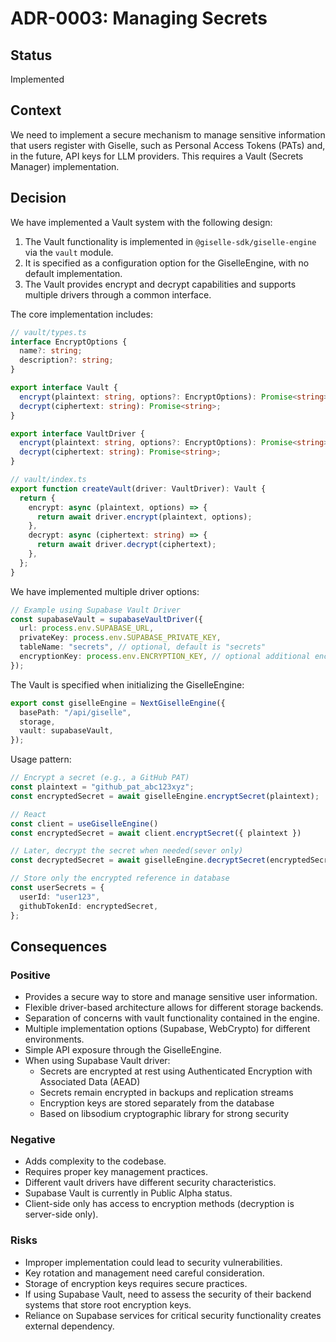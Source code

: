 # ADR-0003: Managing Secrets

## Status
Implemented

## Context
We need to implement a secure mechanism to manage sensitive information that users register with Giselle, such as Personal Access Tokens (PATs) and, in the future, API keys for LLM providers. This requires a Vault (Secrets Manager) implementation.

## Decision
We have implemented a Vault system with the following design:

1. The Vault functionality is implemented in `@giselle-sdk/giselle-engine` via the `vault` module.
2. It is specified as a configuration option for the GiselleEngine, with no default implementation.
3. The Vault provides encrypt and decrypt capabilities and supports multiple drivers through a common interface.

The core implementation includes:

```ts
// vault/types.ts
interface EncryptOptions {
  name?: string;
  description?: string;
}

export interface Vault {
  encrypt(plaintext: string, options?: EncryptOptions): Promise<string>;
  decrypt(ciphertext: string): Promise<string>;
}

export interface VaultDriver {
  encrypt(plaintext: string, options?: EncryptOptions): Promise<string>;
  decrypt(ciphertext: string): Promise<string>;
}

// vault/index.ts
export function createVault(driver: VaultDriver): Vault {
  return {
    encrypt: async (plaintext, options) => {
      return await driver.encrypt(plaintext, options);
    },
    decrypt: async (ciphertext: string) => {
      return await driver.decrypt(ciphertext);
    },
  };
}
```

We have implemented multiple driver options:

```ts
// Example using Supabase Vault Driver
const supabaseVault = supabaseVaultDriver({
  url: process.env.SUPABASE_URL,
  privateKey: process.env.SUPABASE_PRIVATE_KEY,
  tableName: "secrets", // optional, default is "secrets"
  encryptionKey: process.env.ENCRYPTION_KEY, // optional additional encryption layer
});
```

The Vault is specified when initializing the GiselleEngine:

```ts
export const giselleEngine = NextGiselleEngine({
  basePath: "/api/giselle",
  storage,
  vault: supabaseVault,
});
```

Usage pattern:

```ts
// Encrypt a secret (e.g., a GitHub PAT)
const plaintext = "github_pat_abc123xyz";
const encryptedSecret = await giselleEngine.encryptSecret(plaintext);

// React
const client = useGiselleEngine()
const encryptedSecret = await client.encryptSecret({ plaintext })

// Later, decrypt the secret when needed(sever only)
const decryptedSecret = await giselleEngine.decryptSecret(encryptedSecret);

// Store only the encrypted reference in database
const userSecrets = {
  userId: "user123",
  githubTokenId: encryptedSecret,
};
```

## Consequences
### Positive
- Provides a secure way to store and manage sensitive user information.
- Flexible driver-based architecture allows for different storage backends.
- Separation of concerns with vault functionality contained in the engine.
- Multiple implementation options (Supabase, WebCrypto) for different environments.
- Simple API exposure through the GiselleEngine.
- When using Supabase Vault driver:
  - Secrets are encrypted at rest using Authenticated Encryption with Associated Data (AEAD)
  - Secrets remain encrypted in backups and replication streams
  - Encryption keys are stored separately from the database
  - Based on libsodium cryptographic library for strong security

### Negative
- Adds complexity to the codebase.
- Requires proper key management practices.
- Different vault drivers have different security characteristics.
- Supabase Vault is currently in Public Alpha status.
- Client-side only has access to encryption methods (decryption is server-side only).

### Risks
- Improper implementation could lead to security vulnerabilities.
- Key rotation and management need careful consideration.
- Storage of encryption keys requires secure practices.
- If using Supabase Vault, need to assess the security of their backend systems that store root encryption keys.
- Reliance on Supabase services for critical security functionality creates external dependency.
